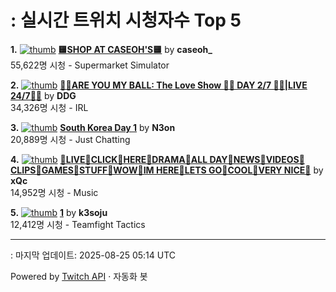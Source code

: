 # : 실시간 트위치 시청자수 Top 5

**1.** [![thumb](https://static-cdn.jtvnw.net/previews-ttv/live_user_caseoh_-320x180.jpg)](https://twitch.tv/caseoh_)
**[🟨SHOP AT CASEOH'S🟨](https://twitch.tv/caseoh_)** by **caseoh_**<br>55,622명 시청  - Supermarket Simulator

**2.** [![thumb](https://static-cdn.jtvnw.net/previews-ttv/live_user_ddg-320x180.jpg)](https://twitch.tv/DDG)
**[🏀💕ARE YOU MY BALL: The Love Show 🏀💕 DAY 2/7 🏀💕|LIVE 24/7🏀💕](https://twitch.tv/DDG)** by **DDG**<br>34,326명 시청  - IRL

**3.** [![thumb](https://static-cdn.jtvnw.net/previews-ttv/live_user_n3on-320x180.jpg)](https://twitch.tv/N3on)
**[South Korea Day 1](https://twitch.tv/N3on)** by **N3on**<br>20,889명 시청  - Just Chatting

**4.** [![thumb](https://static-cdn.jtvnw.net/previews-ttv/live_user_xqc-320x180.jpg)](https://twitch.tv/xQc)
**[🐗LIVE🐗CLICK🐗HERE🐗DRAMA🐗ALL DAY🐗NEWS🐗VIDEOS🐗CLIPS🐗GAMES🐗STUFF🐗WOW🐗IM HERE🐗LETS GO🐗COOL🐗VERY NICE🐗](https://twitch.tv/xQc)** by **xQc**<br>14,952명 시청  - Music

**5.** [![thumb](https://static-cdn.jtvnw.net/previews-ttv/live_user_k3soju-320x180.jpg)](https://twitch.tv/k3soju)
**[1](https://twitch.tv/k3soju)** by **k3soju**<br>12,412명 시청  - Teamfight Tactics


---
: 마지막 업데이트: 2025-08-25 05:14 UTC

Powered by [Twitch API](https://dev.twitch.tv/docs/api/reference) · 자동화 봇